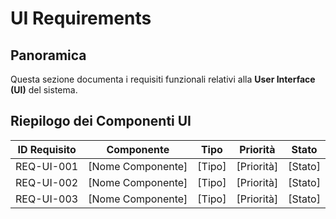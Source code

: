 # UI Requirements

## Panoramica

Questa sezione documenta i requisiti funzionali relativi alla **User Interface (UI)** del sistema.

## Riepilogo dei Componenti UI

| ID Requisito | Componente | Tipo | Priorità | Stato |
|--------------|-----------|------|----------|-------|
| REQ-UI-001   | [Nome Componente] | [Tipo] | [Priorità] | [Stato] |
| REQ-UI-002   | [Nome Componente] | [Tipo] | [Priorità] | [Stato] |
| REQ-UI-003   | [Nome Componente] | [Tipo] | [Priorità] | [Stato] |
